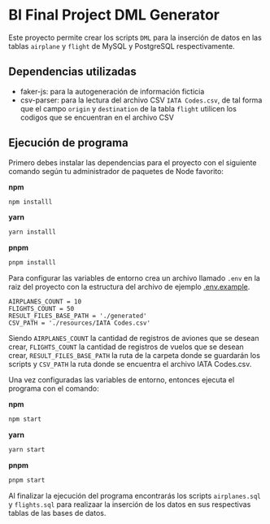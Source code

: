 # BI Final Project DML Generator

Este proyecto permite crear los scripts `DML` para la inserción de datos en las tablas `airplane` y `flight` de MySQL y PostgreSQL respectivamente.


## Dependencias utilizadas
- faker-js: para la autogeneración de información ficticia
- csv-parser: para la lectura del archivo CSV `IATA Codes.csv`, de tal forma que el campo `origin` y `destination` de la tabla `flight` utilicen los codigos que se encuentran en el archivo CSV

## Ejecución de programa

Primero debes instalar las dependencias para el proyecto con el siguiente comando según tu administrador de paquetes de Node favorito:

**npm**
```bash
npm installl
```
**yarn**
```bash
yarn installl
```
**pnpm**
```bash
pnpm installl
```

Para configurar las variables de entorno crea un archivo llamado `.env` en la raiz del proyecto con la estructura del archivo de ejemplo [.env.example](.env.example).
```env
AIRPLANES_COUNT = 10
FLIGHTS_COUNT = 50
RESULT_FILES_BASE_PATH = './generated' 
CSV_PATH = './resources/IATA Codes.csv'
```
Siendo `AIRPLANES_COUNT` la cantidad de registros de aviones que se desean crear, `FLIGHTS_COUNT` la cantidad de registros de vuelos que se desean crear, `RESULT_FILES_BASE_PATH` la ruta de la carpeta donde se guardarán los scripts y `CSV_PATH` la ruta donde se encuentra el archivo IATA Codes.csv.


Una vez configuradas las variables de entorno, entonces ejecuta el programa con el comando:

**npm**
```bash
npm start
```
**yarn**
```bash
yarn start
```
**pnpm**
```bash
pnpm start
```
Al finalizar la ejecución del programa encontrarás los scripts `airplanes.sql` y `flights.sql` para realizaar la inserción de los datos en sus respectivas tablas de las bases de datos.





